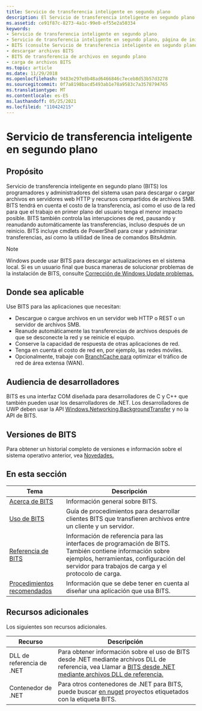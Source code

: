 ```yaml
---
title: Servicio de transferencia inteligente en segundo plano
description: El Servicio de transferencia inteligente en segundo plano (BITS) transfiere archivos (descargas o cargas) entre un cliente y un servidor, y proporciona información sobre el progreso de las transferencias.
ms.assetid: ce91f87c-8273-4a1c-99e0-ef55e2a50334
keywords:
- Servicio de transferencia inteligente en segundo plano
- Servicio de transferencia inteligente en segundo plano, página de inicio
- BITS (consulte Servicio de transferencia inteligente en segundo plano)
- descargar archivos BITS
- BITS de transferencia de archivos en segundo plano
- carga de archivos BITS
ms.topic: article
ms.date: 11/29/2018
ms.openlocfilehash: 9483e297e8b48ad6466846c7eceb8d53b57d3278
ms.sourcegitcommit: 0f7a8198bacd5493ab1e78a9583c7a3578794765
ms.translationtype: MT
ms.contentlocale: es-ES
ms.lasthandoff: 05/25/2021
ms.locfileid: "110424215"
---
```

# <a name="background-intelligent-transfer-service"></a>Servicio de transferencia inteligente en segundo plano

## <a name="purpose"></a>Propósito

Servicio de transferencia inteligente en segundo plano (BITS) los programadores y administradores del sistema usan para descargar o cargar archivos en servidores web HTTP y recursos compartidos de archivos SMB. BITS tendrá en cuenta el costo de la transferencia, así como el uso de la red para que el trabajo en primer plano del usuario tenga el menor impacto posible. BITS también controla las interupciones de red, pausando y reanudando automáticamente las transferencias, incluso después de un reinicio. BITS incluye cmdlets de PowerShell para crear y administrar transferencias, así como la utilidad de línea de comandos BitsAdmin.

> [!Note]  
> Windows puede usar BITS para descargar actualizaciones en el sistema local. Si es un usuario final que busca maneras de solucionar problemas de la instalación de BITS, consulte [Corrección de Windows Update problemas.](https://support.microsoft.com/help/10164/fix-windows-update-errors) 
 

## <a name="where-applicable"></a>Donde sea aplicable

Use BITS para las aplicaciones que necesitan:

-   Descargue o cargue archivos en un servidor web HTTP o REST o un servidor de archivos SMB.
-   Reanude automáticamente las transferencias de archivos después de que se desconecte la red y se reinicie el equipo.
-   Conserve la capacidad de respuesta de otras aplicaciones de red.
-   Tenga en cuenta el costo de red en, por ejemplo, las redes móviles.
-   Opcionalmente, trabaje con [BranchCache para](/windows-server/networking/branchcache/branchcache) optimizar el tráfico de red de área extensa (WAN).

## <a name="developer-audience"></a>Audiencia de desarrolladores

BITS es una interfaz COM diseñada para desarrolladores de C y C++ que también pueden usar los desarrolladores de .NET. Los desarrolladores de UWP deben usar la API [Windows.Networking.BackgroundTransfer](/uwp/api/Windows.Networking.BackgroundTransfer) y no la API de BITS.

## <a name="bits-versions"></a>Versiones de BITS

Para obtener un historial completo de versiones e información sobre el sistema operativo anterior, vea [Novedades.](what-s-new.md)


## <a name="in-this-section"></a>En esta sección



| Tema                                                           | Descripción                                                                                                                                                                     |
|-----------------------------------------------------------------|---------------------------------------------------------------------------------------------------------------------------------------------------------------------------------|
| [Acerca de BITS](about-bits.md)<br/>                         | Información general sobre BITS.<br/>                                                                                                                                      |
| [Uso de BITS](using-bits.md)<br/>                         | Guía de procedimientos para desarrollar clientes BITS que transfieren archivos entre un cliente y un servidor.<br/>                                                                        |
| [Referencia de BITS](bits-reference.md)<br/>                 | Información de referencia para las interfaces de programación de BITS. También contiene información sobre ejemplos, herramientas, configuración del servidor para trabajos de carga y el protocolo de carga.<br/> |
| [Procedimientos recomendados](best-practices-when-using-bits.md)<br/> | Información que se debe tener en cuenta al diseñar una aplicación que usa BITS.<br/>                                                                                                |



 

## <a name="additional-resources"></a>Recursos adicionales

Los siguientes son recursos adicionales.


|    Recurso         |    Descripción                                                                                                                                     |
|-------------|-------------------------------------------------------------------------------------------------------------------------------------------------|
| DLL de referencia de .NET   | Para obtener información sobre el uso de BITS desde .NET mediante archivos DLL de referencia, vea Llamar a [BITS desde .NET mediante archivos DLL de referencia.](/windows/desktop/Bits/bits-dot-net)      |
| Contenedor de .NET   | Para otros contenedores de .NET para BITS, puede buscar [en nuget](https://www.nuget.org/packages?q=Tags%3A%22BITS%22) proyectos etiquetados con la etiqueta BITS.        |



 

 

